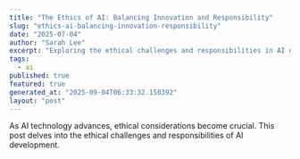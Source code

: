 ```yaml
---
title: "The Ethics of AI: Balancing Innovation and Responsibility"
slug: "ethics-ai-balancing-innovation-responsibility"
date: "2025-07-04"
author: "Sarah Lee"
excerpt: "Exploring the ethical challenges and responsibilities in AI development."
tags:
  - ai
published: true
featured: true
generated_at: "2025-09-04T06:33:32.150392"
layout: "post"
---
```


As AI technology advances, ethical considerations become crucial. This post delves into the ethical challenges and responsibilities of AI development.